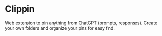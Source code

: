 # Clippin

Web extension to pin anything from ChatGPT (prompts, responses). Create your own folders and organize your pins for easy find.
